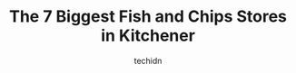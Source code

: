 ---
layout: ampstory
image: https://i0.wp.com/www.auto.or.id/wp-content/uploads/2023/06/strykerz-kitchen-and-bar-0-kitchener-1686323723.jpeg?resize=640,853
author: techidn
featured: false
description: Kitchener, Ontario, Canada is a haven for Fish and Chips enthusiasts, boasting an impressive array of 7 top-notch establishments. Whether youre a seasoned connoisseur or simply curious to e
title: The 7 Biggest Fish and Chips Stores in Kitchener
cover:
   title: The 7 Biggest Fish and Chips Stores in Kitchener
   subtitle: AUTO.OR.ID
   background: https://www.auto.or.id/wp-content/uploads/2023/06/strykerz-kitchen-and-bar-0-kitchener-1686323723.jpeg

pages: 
 - layout: thirds
   top: <h1>#1 Golfs Steak House & Seafood</h1>
   bottom: "<p>Overall the food was good.  The service was excellent. We had a reservation for 530 pm and were out of there at 720 pm. I felt rushed.  There were 4 of us celebrating my </p>"
   background: https://www.auto.or.id/wp-content/uploads/2023/06/strykerz-kitchen-and-bar-1-kitchener-1686323725.jpeg
   backgroundblur: true
 - layout: thirds
   top: <h1>#2 Jack Astors Bar & Grill Kitchener</h1>
   bottom: "<p>2960 Kingsway Dr #15A, Kitchener, ON N2C 1X1, Canada</p>"
   background: https://www.auto.or.id/wp-content/uploads/2023/06/strykerz-kitchen-and-bar-2-kitchener-1686323726.jpeg
   cta:
      link: https://www.auto.or.id/the-7-biggest-fish-and-chips-stores-in-kitchener/
      text: The 7 Biggest Fish and Chips Stores in Kitchener
 - layout: thirds
   top: <h1>#3 Crabby Joes Bar • Grill</h1>
   bottom: "<p>70 King St E, Kitchener, ON N2G 2K6, Canada</p>"
   background: https://images.unsplash.com/photo-1629661414961-62b0d03007ab?ixlib=rb-4.0.3&ixid=MnwxMjA3fDB8MHxwaG90by1wYWdlfHx8fGVufDB8fHx8&auto=format&fit=crop&w=640&h=853&q=80
   cta:
      link: https://www.auto.or.id/the-7-biggest-fish-and-chips-stores-in-kitchener/
      text: The 7 Biggest Fish and Chips Stores in Kitchener
 - layout: thirds
   top: <h1>#4 Bobby OBriens</h1>
   bottom: "<p>125 King St W, Kitchener, ON N2G 1A7, Canada</p>"
   background: https://images.unsplash.com/photo-1493238792000-8113da705763?ixlib=rb-4.0.3&ixid=MnwxMjA3fDB8MHxwaG90by1wYWdlfHx8fGVufDB8fHx8&auto=format&fit=crop&w=640&h=853&q=80
   cta:
      link: https://www.auto.or.id/the-7-biggest-fish-and-chips-stores-in-kitchener/
      text: The 7 Biggest Fish and Chips Stores in Kitchener
 - layout: thirds
   top: <h1>#5 McCabes Irish Pub Kitchener</h1>
   bottom: "<p>352 King St W, Kitchener, ON N2G 1B7, Canada</p>"
   background: https://images.unsplash.com/photo-1579124687339-a3d41bd2e2dc?ixlib=rb-4.0.3&ixid=MnwxMjA3fDB8MHxwaG90by1wYWdlfHx8fGVufDB8fHx8&auto=format&fit=crop&w=640&h=853&q=80
   cta:
      link: https://www.auto.or.id/the-7-biggest-fish-and-chips-stores-in-kitchener/
      text: The 7 Biggest Fish and Chips Stores in Kitchener
 - layout: thirds
   top: <h1>#6 McMullans</h1>
   bottom: "<p>188 Highland Rd W, Kitchener, ON N2M 3C2, Canada</p>"
   background: https://images.unsplash.com/photo-1553440569-bcc63803a83d?ixlib=rb-4.0.3&ixid=MnwxMjA3fDB8MHxwaG90by1wYWdlfHx8fGVufDB8fHx8&auto=format&fit=crop&w=640&h=853&q=80
   cta:
      link: https://www.auto.or.id/the-7-biggest-fish-and-chips-stores-in-kitchener/
      text: The 7 Biggest Fish and Chips Stores in Kitchener
 - layout: thirds
   top: <h1>#7 Malt & Barley Public House</h1>
   bottom: "<p>1187 Fischer-Hallman Rd, Kitchener, ON N2E 4H9, Canada</p>"
   background: https://images.unsplash.com/photo-1632275228556-6d7878f59eea?ixlib=rb-4.0.3&ixid=MnwxMjA3fDB8MHxwaG90by1wYWdlfHx8fGVufDB8fHx8&auto=format&fit=crop&w=640&h=853&q=80
   cta:
      link: https://www.auto.or.id/the-7-biggest-fish-and-chips-stores-in-kitchener/
      text: The 7 Biggest Fish and Chips Stores in Kitchener
 - layout: thirds
   middle: Continue reading...
   background: https://images.unsplash.com/photo-1639928845095-b2c86c3cde80?ixlib=rb-4.0.3&ixid=MnwxMjA3fDB8MHxwaG90by1wYWdlfHx8fGVufDB8fHx8&auto=format&fit=crop&w=640&h=853&q=80
   cta:
      link: https://www.auto.or.id/the-7-biggest-fish-and-chips-stores-in-kitchener/
      text: The 7 Biggest Fish and Chips Stores in Kitchener

---
